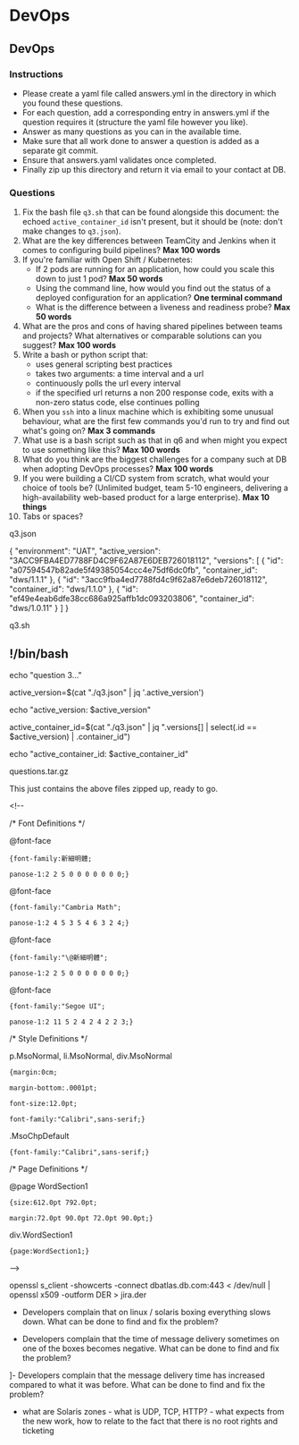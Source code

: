# DevOps

## DevOps

### Instructions

* Please create a yaml file called answers.yml in the directory in which you found these questions.
* For each question, add a corresponding entry in answers.yml if the question requires it \(structure the yaml file however you like\).
* Answer as many questions as you can in the available time.
* Make sure that all work done to answer a question is added as a separate git commit.
* Ensure that answers.yaml validates once completed.
* Finally zip up this directory and return it via email to your contact at DB.

### Questions

1. Fix the bash file `q3.sh` that can be found alongside this document: the echoed `active_container_id` isn't present, but it should be \(note: don't make changes to `q3.json`\).
2. What are the key differences between TeamCity and Jenkins when it comes to configuring build pipelines? **Max 100 words**
3. If you're familiar with Open Shift / Kubernetes:
   * If 2 pods are running for an application, how could you scale this down to just 1 pod? **Max 50 words**
   * Using the command line, how would you find out the status of a deployed configuration for an application? **One terminal command**
   * What is the difference between a liveness and readiness probe? **Max 50 words**
4. What are the pros and cons of having shared pipelines between teams and projects? What alternatives or comparable solutions can you suggest? **Max 100 words**
5. Write a bash or python script that:
   * uses general scripting best practices
   * takes two arguments: a time interval and a url
   * continuously polls the url every interval
   * if the specified url returns a non 200 response code, exits with a non-zero status code, else continues polling
6. When you `ssh` into a linux machine which is exhibiting some unusual behaviour, what are the first few commands you'd run to try and find out what's going on? **Max 3 commands**
7. What use is a bash script such as that in q6 and when might you expect to use something like this? **Max 100 words**
8. What do you think are the biggest challenges for a company such at DB when adopting DevOps processes? **Max 100 words**
9. If you were building a CI/CD system from scratch, what would your choice of tools be? \(Unlimited budget, team 5-10 engineers, delivering a high-availability web-based product for a large enterprise\). **Max 10 things**
10. Tabs or spaces?

q3.json

{ "environment": "UAT", "active\_version": "3ACC9FBA4ED7788FD4C9F62A87E6DEB726018112", "versions": \[ { "id": "a07594547b82ade5f49385054ccc4e75df6dc0fb", "container\_id": "dws/1.1.1" }, { "id": "3acc9fba4ed7788fd4c9f62a87e6deb726018112", "container\_id": "dws/1.1.0" }, { "id": "ef49e4eab6dfe38cc686a925affb1dc093203806", "container\_id": "dws/1.0.11" } \] }

q3.sh

## !/bin/bash

echo "question 3..."

active\_version=$\(cat "./q3.json" \| jq '.active\_version'\)

echo "active\_version: $active\_version"

active\_container\_id=$\(cat "./q3.json" \| jq ".versions\[\] \| select\(.id == $active\_version\) \| .container\_id"\)

echo "active\_container\_id: $active\_container\_id"

questions.tar.gz

This just contains the above files zipped up, ready to go.



  
&lt;!--  
 /\* Font Definitions \*/  
 @font-face  
	{font-family:新細明體;  
	panose-1:2 2 5 0 0 0 0 0 0 0;}  
@font-face  
	{font-family:"Cambria Math";  
	panose-1:2 4 5 3 5 4 6 3 2 4;}  
@font-face  
	{font-family:"\@新細明體";  
	panose-1:2 2 5 0 0 0 0 0 0 0;}  
@font-face  
	{font-family:"Segoe UI";  
	panose-1:2 11 5 2 4 2 4 2 2 3;}  
 /\* Style Definitions \*/  
 p.MsoNormal, li.MsoNormal, div.MsoNormal  
	{margin:0cm;  
	margin-bottom:.0001pt;  
	font-size:12.0pt;  
	font-family:"Calibri",sans-serif;}  
.MsoChpDefault  
	{font-family:"Calibri",sans-serif;}  
 /\* Page Definitions \*/  
 @page WordSection1  
	{size:612.0pt 792.0pt;  
	margin:72.0pt 90.0pt 72.0pt 90.0pt;}  
div.WordSection1  
	{page:WordSection1;}  
--&gt;  


 

openssl s\_client -showcerts -connect dbatlas.db.com:443 &lt; /dev/null \| openssl x509 -outform DER &gt; jira.der  



  
- Developers complain that on linux / solaris boxing everything slows down. What can be done to find and fix the problem? 

- Developers complain that the time of message delivery sometimes on one of the boxes becomes negative. What can be done to find and fix the problem? 

\]- Developers complain that the message delivery time has increased compared to what it was before. What can be done to find and fix the problem?  

 - what are Solaris zones - what is UDP, TCP, HTTP?   - what expects from the new work, how to relate to the fact that there is no root rights and ticketing

